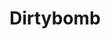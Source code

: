 ---
title: Dirtybomb
crosslinks:
- gaming
- place
- RecruitDB
- justgamedevthings
- '2013'
- shittyaskalawyer
- Nerf
- explainlikeimfive
- Overwatch
- titanfall
- Paladins
- pcmasterrace
- Midair
- me_irl
- skyrimmods
- Planetside
- LucieWildeIsRetarded
- headphones
- gatekeeping
---